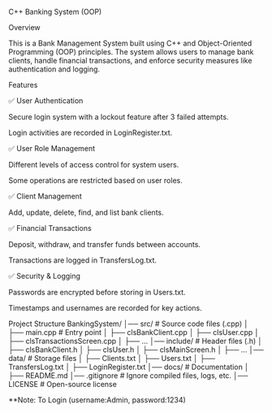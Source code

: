 C++ Banking System (OOP)

Overview

This is a Bank Management System built using C++ and Object-Oriented Programming (OOP) principles. The system allows users to manage bank clients, handle financial transactions, and enforce security measures like authentication and logging.

Features

✅ User Authentication

Secure login system with a lockout feature after 3 failed attempts.

Login activities are recorded in LoginRegister.txt.

✅ User Role Management

Different levels of access control for system users.

Some operations are restricted based on user roles.

✅ Client Management

Add, update, delete, find, and list bank clients.

✅ Financial Transactions

Deposit, withdraw, and transfer funds between accounts.

Transactions are logged in TransfersLog.txt.

✅ Security & Logging

Passwords are encrypted before storing in Users.txt.

Timestamps and usernames are recorded for key actions.

Project Structure
BankingSystem/
│── src/                     # Source code files (.cpp)
│   ├── main.cpp             # Entry point
│   ├── clsBankClient.cpp
│   ├── clsUser.cpp
│   ├── clsTransactionsScreen.cpp
│   ├── ...
│── include/                 # Header files (.h)
│   ├── clsBankClient.h
│   ├── clsUser.h
│   ├── clsMainScreen.h
│   ├── ...
│── data/                    # Storage files
│   ├── Clients.txt
│   ├── Users.txt
│   ├── TransfersLog.txt
│   ├── LoginRegister.txt
│── docs/                    # Documentation
│   ├── README.md
│── .gitignore               # Ignore compiled files, logs, etc.
│── LICENSE                  # Open-source license


**Note:
To Login (username:Admin, password:1234)